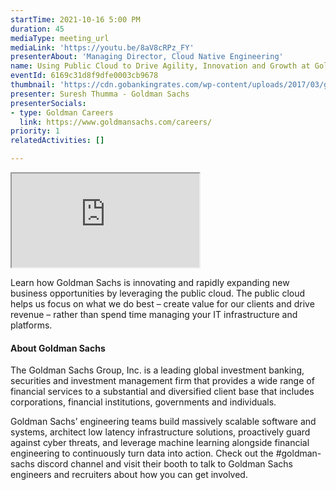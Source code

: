 ```yaml
---
startTime: 2021-10-16 5:00 PM
duration: 45
mediaType: meeting_url
mediaLink: 'https://youtu.be/8aV8cRPz_FY'
presenterAbout: 'Managing Director, Cloud Native Engineering'
name: Using Public Cloud to Drive Agility, Innovation and Growth at Goldman Sachs
eventId: 6169c31d8f9dfe0003cb9678
thumbnail: 'https://cdn.gobankingrates.com/wp-content/uploads/2017/03/goldman-sachs-logo.jpg'
presenter: Suresh Thumma - Goldman Sachs
presenterSocials:
- type: Goldman Careers
  link: https://www.goldmansachs.com/careers/
priority: 1
relatedActivities: []

---
```


<div class="embed-responsive embed-responsive-16by9">
  <iframe src="https://youtube.com/embed/1i8gOU5tl_M" title="Trailer" allowfullscreen class="embed-responsive-item"></iframe>
</div>

Learn how Goldman Sachs is innovating and rapidly expanding new business opportunities  by leveraging the public cloud. The public cloud helps us focus on what we do best – create value for our clients and drive revenue – rather than spend time managing your IT infrastructure and platforms.

#### About Goldman Sachs
The Goldman Sachs Group, Inc. is a leading global investment banking, securities and investment management firm that provides a wide range of financial services to a substantial and diversified client base that includes corporations, financial institutions, governments and individuals.

Goldman Sachs’ engineering teams build massively scalable software and systems, architect low latency infrastructure solutions, proactively guard against cyber threats, and leverage machine learning alongside financial engineering to continuously turn data into action. Check out the #goldman-sachs discord channel and visit their booth to talk to Goldman Sachs engineers and recruiters about how you can get involved.